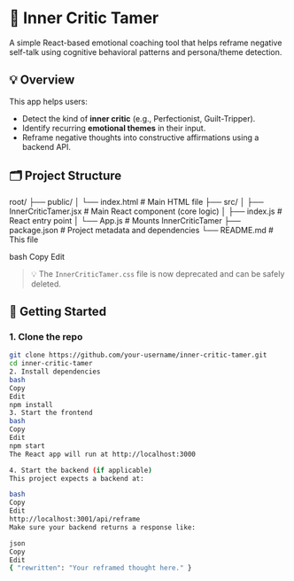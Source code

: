 # 🧠 Inner Critic Tamer

A simple React-based emotional coaching tool that helps reframe negative self-talk using cognitive behavioral patterns and persona/theme detection.

## 💡 Overview

This app helps users:
- Detect the kind of **inner critic** (e.g., Perfectionist, Guilt-Tripper).
- Identify recurring **emotional themes** in their input.
- Reframe negative thoughts into constructive affirmations using a backend API.

## 🗂️ Project Structure

root/
├── public/
│ └── index.html # Main HTML file
├── src/
│ ├── InnerCriticTamer.jsx # Main React component (core logic)
│ ├── index.js # React entry point
│ └── App.js # Mounts InnerCriticTamer
├── package.json # Project metadata and dependencies
└── README.md # This file

bash
Copy
Edit

> 💡 The `InnerCriticTamer.css` file is now deprecated and can be safely deleted.

## 🚀 Getting Started

### 1. Clone the repo
```bash
git clone https://github.com/your-username/inner-critic-tamer.git
cd inner-critic-tamer
2. Install dependencies
bash
Copy
Edit
npm install
3. Start the frontend
bash
Copy
Edit
npm start
The React app will run at http://localhost:3000

4. Start the backend (if applicable)
This project expects a backend at:

bash
Copy
Edit
http://localhost:3001/api/reframe
Make sure your backend returns a response like:

json
Copy
Edit
{ "rewritten": "Your reframed thought here." }
